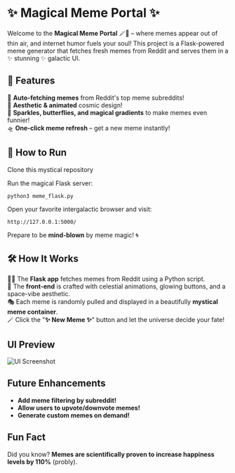 
# ✨ Magical Meme Portal ✨  

Welcome to the **Magical Meme Portal** 🪄🚀 – where memes appear out of thin air, and internet humor fuels your soul! This project is a Flask-powered meme generator that fetches fresh memes from Reddit and serves them in a ✨ stunning ✨ galactic UI.  

## 🌟 Features  
🔮 **Auto-fetching memes** from Reddit's top meme subreddits!  
🎨 **Aesthetic & animated** cosmic design!  
💫 **Sparkles, butterflies, and magical gradients** to make memes even funnier!  
🛸 **One-click meme refresh** – get a new meme instantly!  

## 🚀 How to Run  

Clone this mystical repository

Run the magical Flask server:  
```bash
python3 meme_flask.py
```

Open your favorite intergalactic browser and visit:  
```
http://127.0.0.1:5000/
```
Prepare to be **mind-blown** by meme magic! 🌀

## 🛠️ How It Works  
🧙‍♂️ The **Flask app** fetches memes from Reddit using a Python script.  
🌌 The **front-end** is crafted with celestial animations, glowing buttons, and a space-vibe aesthetic.  
🎭 Each meme is randomly pulled and displayed in a beautifully **mystical meme container**.  
🪄 Click the "**✨ New Meme ✨**" button and let the universe decide your fate!  

## UI Preview  
![UI Screenshot]([https://your-screenshot-link.com](https://github.com/NifShams/meme_flask/blob/main/img/example.png))  

## Future Enhancements  
- **Add meme filtering by subreddit!**  
- **Allow users to upvote/downvote memes!**  
- **Generate custom memes on demand!**  

## Fun Fact  
Did you know? **Memes are scientifically proven to increase happiness levels by 110%** (probly).  
